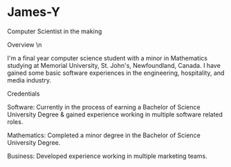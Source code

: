 # James-Y

Computer Scientist in the making

Overview \n

I'm a final year computer science student with a minor in Mathematics studying at Memorial University, St. John's, Newfoundland, Canada. I have gained some basic software experiences in the engineering, hospitality, and media industry. 

Credentials

Software: Currently in the process of earning a Bachelor of Science University Degree & gained experience working in multiple software related roles.

Mathematics: Completed a minor degree in the Bachelor of Science University Degree.

Business: Developed experience working in multiple marketing teams.


